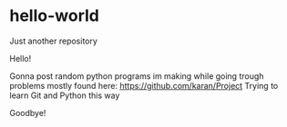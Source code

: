 # hello-world
Just another repository

Hello!

Gonna post random python programs im making while going trough problems mostly found here: https://github.com/karan/Project
Trying to learn Git and Python this way

Goodbye!
